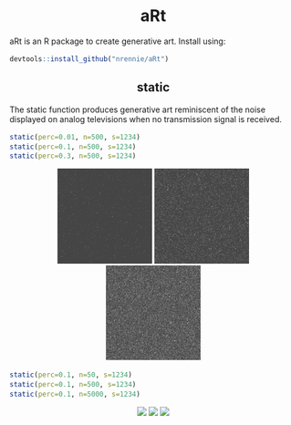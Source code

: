 <h1 align="center">
aRt</h1>

aRt is an R package to create generative art. Install using:
``` r
devtools::install_github("nrennie/aRt")
```
<h2 align="center">
static</h2>

The static function produces generative art reminiscent of the noise displayed on analog televisions when no transmission signal is received.

``` r
static(perc=0.01, n=500, s=1234)
static(perc=0.1, n=500, s=1234)
static(perc=0.3, n=500, s=1234)
```
<p align="center">
<img src="/images/static_p01_n500.jpeg?raw=true" width="33%">
<img src="/images/static_p10_n500.jpeg?raw=true" width="33%">
<img src="/images/static_p30_n500.jpeg?raw=true" width="33%">
</p>

``` r
static(perc=0.1, n=50, s=1234)
static(perc=0.1, n=500, s=1234)
static(perc=0.1, n=5000, s=1234)
```
<p align="center">
<img src="https://github.com/nrennie/aRt/blob/develop/images/static_p10_n50.jpeg?raw=true" width="33%">
<img src="https://github.com/nrennie/aRt/blob/develop/images/static_p10_n500.jpeg?raw=true" width="33%">
<img src="https://github.com/nrennie/aRt/blob/develop/images/static_p10_n5000.jpeg?raw=true" width="33%">
</p>

